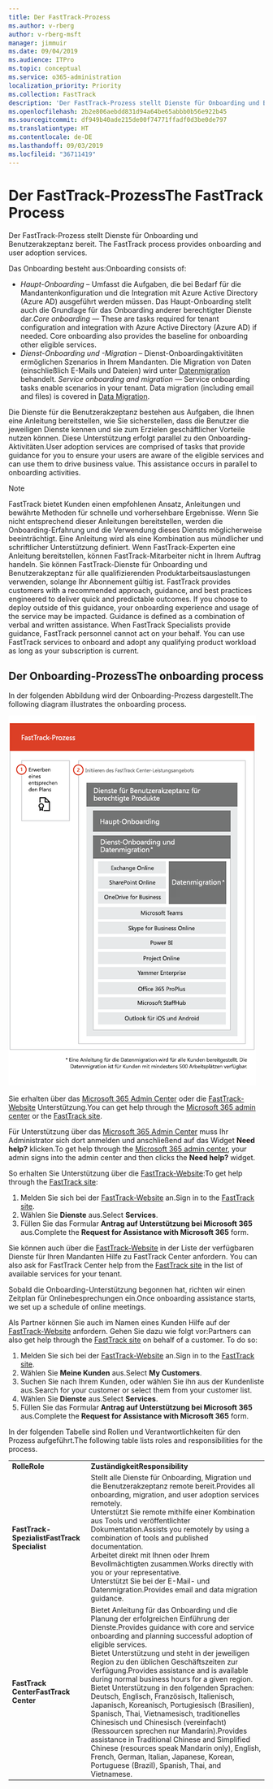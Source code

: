 ```yaml
---
title: Der FastTrack-Prozess
ms.author: v-rberg
author: v-rberg-msft
manager: jimmuir
ms.date: 09/04/2019
ms.audience: ITPro
ms.topic: conceptual
ms.service: o365-administration
localization_priority: Priority
ms.collection: FastTrack
description: 'Der FastTrack-Prozess stellt Dienste für Onboarding und Benutzerakzeptanz bereit. '
ms.openlocfilehash: 2b2e806aebdd831d94a64be65abbb0b56e922b45
ms.sourcegitcommit: df949b40ade215de00f74771ffadf0d3be0de797
ms.translationtype: HT
ms.contentlocale: de-DE
ms.lasthandoff: 09/03/2019
ms.locfileid: "36711419"
---
```

# <a name="the-fasttrack-process"></a><span data-ttu-id="a2f60-103">Der FastTrack-Prozess</span><span class="sxs-lookup"><span data-stu-id="a2f60-103">The FastTrack Process</span></span>

<span data-ttu-id="a2f60-104">Der FastTrack-Prozess stellt Dienste für Onboarding und Benutzerakzeptanz bereit. </span><span class="sxs-lookup"><span data-stu-id="a2f60-104">The FastTrack process provides onboarding and user adoption services.</span></span> 
  
<span data-ttu-id="a2f60-105">Das Onboarding besteht aus:</span><span class="sxs-lookup"><span data-stu-id="a2f60-105">Onboarding consists of:</span></span>
  
- <span data-ttu-id="a2f60-p101">*Haupt-Onboarding* – Umfasst die Aufgaben, die bei Bedarf für die Mandantenkonfiguration und die Integration mit Azure Active Directory (Azure AD) ausgeführt werden müssen. Das Haupt-Onboarding stellt auch die Grundlage für das Onboarding anderer berechtigter Dienste dar.</span><span class="sxs-lookup"><span data-stu-id="a2f60-p101">*Core onboarding* — These are tasks required for tenant configuration and integration with Azure Active Directory (Azure AD) if needed. Core onboarding also provides the baseline for onboarding other eligible services.</span></span> 
- <span data-ttu-id="a2f60-p102">*Dienst-Onboarding und -Migration* – Dienst-Onboardingaktivitäten ermöglichen Szenarios in Ihrem Mandanten. Die Migration von Daten (einschließlich E-Mails und Dateien) wird unter [Datenmigration](O365-data-migration.md) behandelt. </span><span class="sxs-lookup"><span data-stu-id="a2f60-p102">*Service onboarding and migration* — Service onboarding tasks enable scenarios in your tenant. Data migration (including email and files) is covered in [Data Migration](O365-data-migration.md).</span></span> 
    
<span data-ttu-id="a2f60-p103">Die Dienste für die Benutzerakzeptanz bestehen aus Aufgaben, die Ihnen eine Anleitung bereitstellen, wie Sie sicherstellen, dass die Benutzer die jeweiligen Dienste kennen und sie zum Erzielen geschäftlicher Vorteile nutzen können. Diese Unterstützung erfolgt parallel zu den Onboarding-Aktivitäten.</span><span class="sxs-lookup"><span data-stu-id="a2f60-p103">User adoption services are comprised of tasks that provide guidance for you to ensure your users are aware of the eligible services and can use them to drive business value. This assistance occurs in parallel to onboarding activities.</span></span>
  
> [!NOTE]
> <span data-ttu-id="a2f60-p104">FastTrack bietet Kunden einen empfohlenen Ansatz, Anleitungen und bewährte Methoden für schnelle und vorhersehbare Ergebnisse. Wenn Sie nicht entsprechend dieser Anleitungen bereitstellen, werden die Onboarding-Erfahrung und die Verwendung dieses Diensts möglicherweise beeinträchtigt. Eine Anleitung wird als eine Kombination aus mündlicher und schriftlicher Unterstützung definiert. Wenn FastTrack-Experten eine Anleitung bereitstellen, können FastTrack-Mitarbeiter nicht in Ihrem Auftrag handeln. Sie können FastTrack-Dienste für Onboarding und Benutzerakzeptanz für alle qualifizierenden Produktarbeitsauslastungen verwenden, solange Ihr Abonnement gültig ist. </span><span class="sxs-lookup"><span data-stu-id="a2f60-p104">FastTrack provides customers with a recommended approach, guidance, and best practices engineered to deliver quick and predictable outcomes. If you choose to deploy outside of this guidance, your onboarding experience and usage of the service may be impacted. Guidance is defined as a combination of verbal and written assistance. When FastTrack Specialists provide guidance, FastTrack personnel cannot act on your behalf. You can use FastTrack services to onboard and adopt any qualifying product workload as long as your subscription is current.</span></span> 
  
## <a name="the-onboarding-process"></a><span data-ttu-id="a2f60-117">Der Onboarding-Prozess</span><span class="sxs-lookup"><span data-stu-id="a2f60-117">The onboarding process</span></span>

<span data-ttu-id="a2f60-118">In der folgenden Abbildung wird der Onboarding-Prozess dargestellt.</span><span class="sxs-lookup"><span data-stu-id="a2f60-118">The following diagram illustrates the onboarding process.</span></span>
  
![Zeitrahmen für die Nutzung des Onboarding-Angebots](media/O365-Onboarding-Timeline.png)
  
<span data-ttu-id="a2f60-120">Sie erhalten über das [Microsoft 365 Admin Center](https://go.microsoft.com/fwlink/?linkid=2032704) oder die [FastTrack-Website](https://go.microsoft.com/fwlink/?linkid=780698) Unterstützung.</span><span class="sxs-lookup"><span data-stu-id="a2f60-120">You can get help through the [Microsoft 365 admin center](https://go.microsoft.com/fwlink/?linkid=2032704) or the [FastTrack site](https://go.microsoft.com/fwlink/?linkid=780698).</span></span> 

<span data-ttu-id="a2f60-121">Für Unterstützung über das [Microsoft 365 Admin Center](https://go.microsoft.com/fwlink/?linkid=2032704) muss Ihr Administrator sich dort anmelden und anschließend auf das Widget **Need help?** klicken.</span><span class="sxs-lookup"><span data-stu-id="a2f60-121">To get help through the [Microsoft 365 admin center](https://go.microsoft.com/fwlink/?linkid=2032704), your admin signs into the admin center and then clicks the **Need help?** widget.</span></span> 

<span data-ttu-id="a2f60-122">So erhalten Sie Unterstützung über die [FastTrack-Website](https://go.microsoft.com/fwlink/?linkid=780698):</span><span class="sxs-lookup"><span data-stu-id="a2f60-122">To get help through the [FastTrack site](https://go.microsoft.com/fwlink/?linkid=780698):</span></span> 
1.  <span data-ttu-id="a2f60-123">Melden Sie sich bei der [FastTrack-Website](https://go.microsoft.com/fwlink/?linkid=780698) an.</span><span class="sxs-lookup"><span data-stu-id="a2f60-123">Sign in to the [FastTrack site](https://go.microsoft.com/fwlink/?linkid=780698).</span></span> 
2.  <span data-ttu-id="a2f60-124">Wählen Sie **Dienste** aus.</span><span class="sxs-lookup"><span data-stu-id="a2f60-124">Select **Services**.</span></span>
3.  <span data-ttu-id="a2f60-125">Füllen Sie das Formular **Antrag auf Unterstützung bei Microsoft 365** aus.</span><span class="sxs-lookup"><span data-stu-id="a2f60-125">Complete the **Request for Assistance with Microsoft 365** form.</span></span> 
  
 <span data-ttu-id="a2f60-126">Sie können auch über die [FastTrack-Website](https://go.microsoft.com/fwlink/?linkid=780698) in der Liste der verfügbaren Dienste für Ihren Mandanten Hilfe zu FastTrack Center anfordern. </span><span class="sxs-lookup"><span data-stu-id="a2f60-126">You can also ask for FastTrack Center help from the [FastTrack site](https://go.microsoft.com/fwlink/?linkid=780698) in the list of available services for your tenant.</span></span> 
    
 <span data-ttu-id="a2f60-127">Sobald die Onboarding-Unterstützung begonnen hat, richten wir einen Zeitplan für Onlinebesprechungen ein.</span><span class="sxs-lookup"><span data-stu-id="a2f60-127">Once onboarding assistance starts, we set up a schedule of online meetings.</span></span>
    
<span data-ttu-id="a2f60-p105">Als Partner können Sie auch im Namen eines Kunden Hilfe auf der [FastTrack-Website](https://go.microsoft.com/fwlink/?linkid=780698) anfordern. Gehen Sie dazu wie folgt vor:</span><span class="sxs-lookup"><span data-stu-id="a2f60-p105">Partners can also get help through the [FastTrack site](https://go.microsoft.com/fwlink/?linkid=780698) on behalf of a customer. To do so:</span></span>
1.  <span data-ttu-id="a2f60-130">Melden Sie sich bei der [FastTrack-Website](https://go.microsoft.com/fwlink/?linkid=780698) an.</span><span class="sxs-lookup"><span data-stu-id="a2f60-130">Sign in to the [FastTrack site](https://go.microsoft.com/fwlink/?linkid=780698).</span></span> 
2.  <span data-ttu-id="a2f60-131">Wählen Sie **Meine Kunden** aus.</span><span class="sxs-lookup"><span data-stu-id="a2f60-131">Select **My Customers**.</span></span>
3.  <span data-ttu-id="a2f60-132">Suchen Sie nach Ihrem Kunden, oder wählen Sie ihn aus der Kundenliste aus.</span><span class="sxs-lookup"><span data-stu-id="a2f60-132">Search for your customer or select them from your customer list.</span></span>
4.  <span data-ttu-id="a2f60-133">Wählen Sie **Dienste** aus.</span><span class="sxs-lookup"><span data-stu-id="a2f60-133">Select **Services**.</span></span>
5.  <span data-ttu-id="a2f60-134">Füllen Sie das Formular **Antrag auf Unterstützung bei Microsoft 365** aus.</span><span class="sxs-lookup"><span data-stu-id="a2f60-134">Complete the **Request for Assistance with Microsoft 365** form.</span></span> 

<span data-ttu-id="a2f60-135">In der folgenden Tabelle sind Rollen und Verantwortlichkeiten für den Prozess aufgeführt.</span><span class="sxs-lookup"><span data-stu-id="a2f60-135">The following table lists roles and responsibilities for the process.</span></span>
    
|||
|:-----|:-----|
|<span data-ttu-id="a2f60-136">**Rolle**</span><span class="sxs-lookup"><span data-stu-id="a2f60-136">**Role**</span></span> <br/> |<span data-ttu-id="a2f60-137">**Zuständigkeit**</span><span class="sxs-lookup"><span data-stu-id="a2f60-137">**Responsibility**</span></span> <br/> |
|<span data-ttu-id="a2f60-138">**FastTrack-Spezialist**</span><span class="sxs-lookup"><span data-stu-id="a2f60-138">**FastTrack Specialist**</span></span> <br/> |<span data-ttu-id="a2f60-139">Stellt alle Dienste für Onboarding, Migration und die Benutzerakzeptanz remote bereit.</span><span class="sxs-lookup"><span data-stu-id="a2f60-139">Provides all onboarding, migration, and user adoption services remotely.</span></span>  <br/> <span data-ttu-id="a2f60-140">Unterstützt Sie remote mithilfe einer Kombination aus Tools und veröffentlichter Dokumentation.</span><span class="sxs-lookup"><span data-stu-id="a2f60-140">Assists you remotely by using a combination of tools and published documentation.</span></span> <br/> <span data-ttu-id="a2f60-141">Arbeitet direkt mit Ihnen oder Ihrem Bevollmächtigten zusammen.</span><span class="sxs-lookup"><span data-stu-id="a2f60-141">Works directly with you or your representative.</span></span> <br/> <span data-ttu-id="a2f60-142">Unterstützt Sie bei der E-Mail- und Datenmigration.</span><span class="sxs-lookup"><span data-stu-id="a2f60-142">Provides email and data migration guidance.</span></span>|
|<span data-ttu-id="a2f60-143">**FastTrack Center**</span><span class="sxs-lookup"><span data-stu-id="a2f60-143">**FastTrack Center**</span></span>  <br/> |<span data-ttu-id="a2f60-144">Bietet Anleitung für das Onboarding und die Planung der erfolgreichen Einführung der Dienste.</span><span class="sxs-lookup"><span data-stu-id="a2f60-144">Provides guidance with core and service onboarding and planning successful adoption of eligible services.</span></span>  <br/> <span data-ttu-id="a2f60-145">Bietet Unterstützung und steht in der jeweiligen Region zu den üblichen Geschäftszeiten zur Verfügung.</span><span class="sxs-lookup"><span data-stu-id="a2f60-145">Provides assistance and is available during normal business hours for a given region.</span></span> <br/> <span data-ttu-id="a2f60-146">Bietet Unterstützung in den folgenden Sprachen: Deutsch, Englisch, Französisch, Italienisch, Japanisch, Koreanisch, Portugiesisch (Brasilien), Spanisch, Thai, Vietnamesisch, traditionelles Chinesisch und Chinesisch (vereinfacht) (Ressourcen sprechen nur Mandarin).</span><span class="sxs-lookup"><span data-stu-id="a2f60-146">Provides assistance in Traditional Chinese and Simplified Chinese (resources speak Mandarin only), English, French, German, Italian, Japanese, Korean, Portuguese (Brazil), Spanish, Thai, and Vietnamese.</span></span>|


  

